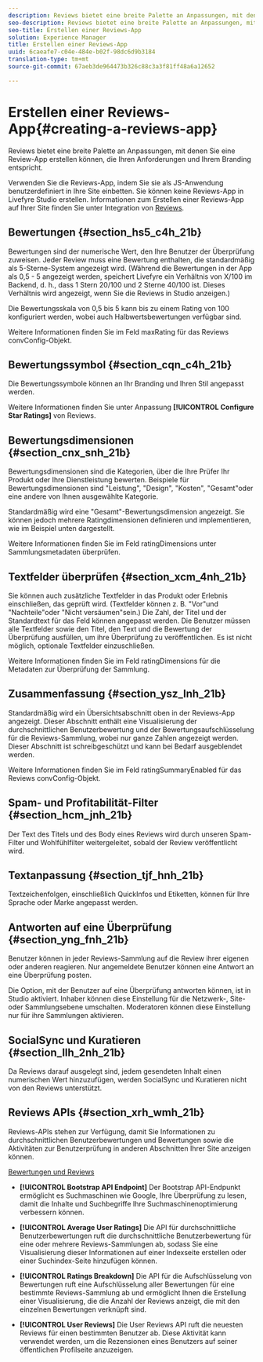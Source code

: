 ```yaml
---
description: Reviews bietet eine breite Palette an Anpassungen, mit denen Sie eine Review-App erstellen können, die Ihren Anforderungen und Ihrem Branding entspricht.
seo-description: Reviews bietet eine breite Palette an Anpassungen, mit denen Sie eine Review-App erstellen können, die Ihren Anforderungen und Ihrem Branding entspricht.
seo-title: Erstellen einer Reviews-App
solution: Experience Manager
title: Erstellen einer Reviews-App
uuid: 6caeafe7-c04e-484e-b02f-98dc6d9b3184
translation-type: tm+mt
source-git-commit: 67aeb3de964473b326c88c3a3f81ff48a6a12652

---
```



# Erstellen einer Reviews-App{#creating-a-reviews-app}

Reviews bietet eine breite Palette an Anpassungen, mit denen Sie eine Review-App erstellen können, die Ihren Anforderungen und Ihrem Branding entspricht.

Verwenden Sie die Reviews-App, indem Sie sie als JS-Anwendung benutzerdefiniert in Ihre Site einbetten. Sie können keine Reviews-App in Livefyre Studio erstellen. Informationen zum Erstellen einer Reviews-App auf Ihrer Site finden Sie unter Integration von [Reviews](/help/implementation/c-app-integrations/c-reviews-integration.md).


## Bewertungen {#section_hs5_c4h_21b}

Bewertungen sind der numerische Wert, den Ihre Benutzer der Überprüfung zuweisen. Jeder Review muss eine Bewertung enthalten, die standardmäßig als 5-Sterne-System angezeigt wird. (Während die Bewertungen in der App als 0,5 - 5 angezeigt werden, speichert Livefyre ein Verhältnis von X/100 im Backend, d. h., dass 1 Stern 20/100 und 2 Sterne 40/100 ist. Dieses Verhältnis wird angezeigt, wenn Sie die Reviews in Studio anzeigen.)

Die Bewertungsskala von 0,5 bis 5 kann bis zu einem Rating von 100 konfiguriert werden, wobei auch Halbwertsbewertungen verfügbar sind.

Weitere Informationen finden Sie im Feld maxRating für das Reviews convConfig-Objekt.

## Bewertungssymbol {#section_cqn_c4h_21b}

Die Bewertungssymbole können an Ihr Branding und Ihren Stil angepasst werden.

Weitere Informationen finden Sie unter Anpassung **[!UICONTROL Configure Star Ratings]** von Reviews.

## Bewertungsdimensionen {#section_cnx_snh_21b}

Bewertungsdimensionen sind die Kategorien, über die Ihre Prüfer Ihr Produkt oder Ihre Dienstleistung bewerten. Beispiele für Bewertungsdimensionen sind "Leistung", "Design", "Kosten", "Gesamt"oder eine andere von Ihnen ausgewählte Kategorie.

Standardmäßig wird eine "Gesamt"-Bewertungsdimension angezeigt. Sie können jedoch mehrere Ratingdimensionen definieren und implementieren, wie im Beispiel unten dargestellt.

Weitere Informationen finden Sie im Feld ratingDimensions unter Sammlungsmetadaten überprüfen.

## Textfelder überprüfen {#section_xcm_4nh_21b}

Sie können auch zusätzliche Textfelder in das Produkt oder Erlebnis einschließen, das geprüft wird. (Textfelder können z. B. "Vor"und "Nachteile"oder "Nicht versäumen"sein.) Die Zahl, der Titel und der Standardtext für das Feld können angepasst werden. Die Benutzer müssen alle Textfelder sowie den Titel, den Text und die Bewertung der Überprüfung ausfüllen, um ihre Überprüfung zu veröffentlichen. Es ist nicht möglich, optionale Textfelder einzuschließen.

Weitere Informationen finden Sie im Feld ratingDimensions für die Metadaten zur Überprüfung der Sammlung.

## Zusammenfassung {#section_ysz_lnh_21b}

Standardmäßig wird ein Übersichtsabschnitt oben in der Reviews-App angezeigt. Dieser Abschnitt enthält eine Visualisierung der durchschnittlichen Benutzerbewertung und der Bewertungsaufschlüsselung für die Reviews-Sammlung, wobei nur ganze Zahlen angezeigt werden. Dieser Abschnitt ist schreibgeschützt und kann bei Bedarf ausgeblendet werden.

Weitere Informationen finden Sie im Feld ratingSummaryEnabled für das Reviews convConfig-Objekt.

## Spam- und Profitabilität-Filter {#section_hcm_jnh_21b}

Der Text des Titels und des Body eines Reviews wird durch unseren Spam-Filter und Wohlfühlfilter weitergeleitet, sobald der Review veröffentlicht wird.

## Textanpassung {#section_tjf_hnh_21b}

Textzeichenfolgen, einschließlich QuickInfos und Etiketten, können für Ihre Sprache oder Marke angepasst werden.

## Antworten auf eine Überprüfung {#section_yng_fnh_21b}

Benutzer können in jeder Reviews-Sammlung auf die Review ihrer eigenen oder anderen reagieren. Nur angemeldete Benutzer können eine Antwort an eine Überprüfung posten.

Die Option, mit der Benutzer auf eine Überprüfung antworten können, ist in Studio aktiviert. Inhaber können diese Einstellung für die Netzwerk-, Site- oder Sammlungsebene umschalten. Moderatoren können diese Einstellung nur für ihre Sammlungen aktivieren.

## SocialSync und Kuratieren {#section_llh_2nh_21b}

Da Reviews darauf ausgelegt sind, jedem gesendeten Inhalt einen numerischen Wert hinzuzufügen, werden SocialSync und Kuratieren nicht von den Reviews unterstützt.

## Reviews APIs {#section_xrh_wmh_21b}

Reviews-APIs stehen zur Verfügung, damit Sie Informationen zu durchschnittlichen Benutzerbewertungen und Bewertungen sowie die Aktivitäten zur Benutzerprüfung in anderen Abschnitten Ihrer Site anzeigen können.

[Bewertungen und Reviews](https://api.livefyre.com/docs/apis/by-category/ratings-and-reviews)

* **[!UICONTROL Bootstrap API Endpoint]** Der Bootstrap API-Endpunkt ermöglicht es Suchmaschinen wie Google, Ihre Überprüfung zu lesen, damit die Inhalte und Suchbegriffe Ihre Suchmaschinenoptimierung verbessern können.

* **[!UICONTROL Average User Ratings]** Die API für durchschnittliche Benutzerbewertungen ruft die durchschnittliche Benutzerbewertung für eine oder mehrere Reviews-Sammlungen ab, sodass Sie eine Visualisierung dieser Informationen auf einer Indexseite erstellen oder einer Suchindex-Seite hinzufügen können.

* **[!UICONTROL Ratings Breakdown]** Die API für die Aufschlüsselung von Bewertungen ruft eine Aufschlüsselung aller Bewertungen für eine bestimmte Reviews-Sammlung ab und ermöglicht Ihnen die Erstellung einer Visualisierung, die die Anzahl der Reviews anzeigt, die mit den einzelnen Bewertungen verknüpft sind.

* **[!UICONTROL User Reviews]** Die User Reviews API ruft die neuesten Reviews für einen bestimmten Benutzer ab. Diese Aktivität kann verwendet werden, um die Rezensionen eines Benutzers auf seiner öffentlichen Profilseite anzuzeigen.
